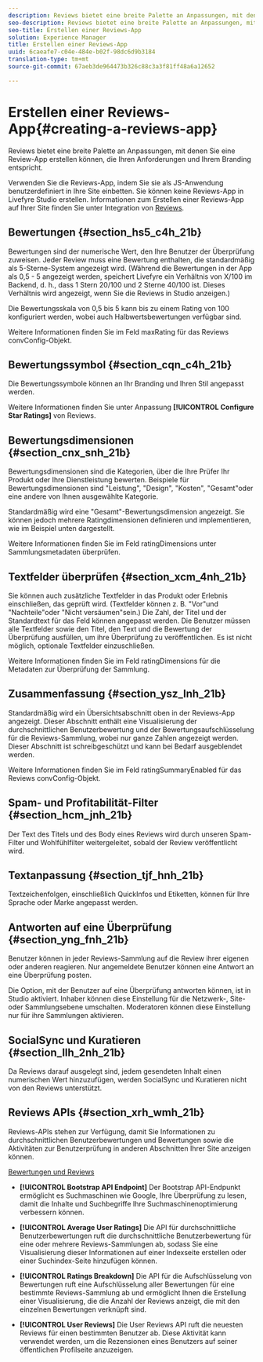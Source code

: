 ```yaml
---
description: Reviews bietet eine breite Palette an Anpassungen, mit denen Sie eine Review-App erstellen können, die Ihren Anforderungen und Ihrem Branding entspricht.
seo-description: Reviews bietet eine breite Palette an Anpassungen, mit denen Sie eine Review-App erstellen können, die Ihren Anforderungen und Ihrem Branding entspricht.
seo-title: Erstellen einer Reviews-App
solution: Experience Manager
title: Erstellen einer Reviews-App
uuid: 6caeafe7-c04e-484e-b02f-98dc6d9b3184
translation-type: tm+mt
source-git-commit: 67aeb3de964473b326c88c3a3f81ff48a6a12652

---
```



# Erstellen einer Reviews-App{#creating-a-reviews-app}

Reviews bietet eine breite Palette an Anpassungen, mit denen Sie eine Review-App erstellen können, die Ihren Anforderungen und Ihrem Branding entspricht.

Verwenden Sie die Reviews-App, indem Sie sie als JS-Anwendung benutzerdefiniert in Ihre Site einbetten. Sie können keine Reviews-App in Livefyre Studio erstellen. Informationen zum Erstellen einer Reviews-App auf Ihrer Site finden Sie unter Integration von [Reviews](/help/implementation/c-app-integrations/c-reviews-integration.md).


## Bewertungen {#section_hs5_c4h_21b}

Bewertungen sind der numerische Wert, den Ihre Benutzer der Überprüfung zuweisen. Jeder Review muss eine Bewertung enthalten, die standardmäßig als 5-Sterne-System angezeigt wird. (Während die Bewertungen in der App als 0,5 - 5 angezeigt werden, speichert Livefyre ein Verhältnis von X/100 im Backend, d. h., dass 1 Stern 20/100 und 2 Sterne 40/100 ist. Dieses Verhältnis wird angezeigt, wenn Sie die Reviews in Studio anzeigen.)

Die Bewertungsskala von 0,5 bis 5 kann bis zu einem Rating von 100 konfiguriert werden, wobei auch Halbwertsbewertungen verfügbar sind.

Weitere Informationen finden Sie im Feld maxRating für das Reviews convConfig-Objekt.

## Bewertungssymbol {#section_cqn_c4h_21b}

Die Bewertungssymbole können an Ihr Branding und Ihren Stil angepasst werden.

Weitere Informationen finden Sie unter Anpassung **[!UICONTROL Configure Star Ratings]** von Reviews.

## Bewertungsdimensionen {#section_cnx_snh_21b}

Bewertungsdimensionen sind die Kategorien, über die Ihre Prüfer Ihr Produkt oder Ihre Dienstleistung bewerten. Beispiele für Bewertungsdimensionen sind "Leistung", "Design", "Kosten", "Gesamt"oder eine andere von Ihnen ausgewählte Kategorie.

Standardmäßig wird eine "Gesamt"-Bewertungsdimension angezeigt. Sie können jedoch mehrere Ratingdimensionen definieren und implementieren, wie im Beispiel unten dargestellt.

Weitere Informationen finden Sie im Feld ratingDimensions unter Sammlungsmetadaten überprüfen.

## Textfelder überprüfen {#section_xcm_4nh_21b}

Sie können auch zusätzliche Textfelder in das Produkt oder Erlebnis einschließen, das geprüft wird. (Textfelder können z. B. "Vor"und "Nachteile"oder "Nicht versäumen"sein.) Die Zahl, der Titel und der Standardtext für das Feld können angepasst werden. Die Benutzer müssen alle Textfelder sowie den Titel, den Text und die Bewertung der Überprüfung ausfüllen, um ihre Überprüfung zu veröffentlichen. Es ist nicht möglich, optionale Textfelder einzuschließen.

Weitere Informationen finden Sie im Feld ratingDimensions für die Metadaten zur Überprüfung der Sammlung.

## Zusammenfassung {#section_ysz_lnh_21b}

Standardmäßig wird ein Übersichtsabschnitt oben in der Reviews-App angezeigt. Dieser Abschnitt enthält eine Visualisierung der durchschnittlichen Benutzerbewertung und der Bewertungsaufschlüsselung für die Reviews-Sammlung, wobei nur ganze Zahlen angezeigt werden. Dieser Abschnitt ist schreibgeschützt und kann bei Bedarf ausgeblendet werden.

Weitere Informationen finden Sie im Feld ratingSummaryEnabled für das Reviews convConfig-Objekt.

## Spam- und Profitabilität-Filter {#section_hcm_jnh_21b}

Der Text des Titels und des Body eines Reviews wird durch unseren Spam-Filter und Wohlfühlfilter weitergeleitet, sobald der Review veröffentlicht wird.

## Textanpassung {#section_tjf_hnh_21b}

Textzeichenfolgen, einschließlich QuickInfos und Etiketten, können für Ihre Sprache oder Marke angepasst werden.

## Antworten auf eine Überprüfung {#section_yng_fnh_21b}

Benutzer können in jeder Reviews-Sammlung auf die Review ihrer eigenen oder anderen reagieren. Nur angemeldete Benutzer können eine Antwort an eine Überprüfung posten.

Die Option, mit der Benutzer auf eine Überprüfung antworten können, ist in Studio aktiviert. Inhaber können diese Einstellung für die Netzwerk-, Site- oder Sammlungsebene umschalten. Moderatoren können diese Einstellung nur für ihre Sammlungen aktivieren.

## SocialSync und Kuratieren {#section_llh_2nh_21b}

Da Reviews darauf ausgelegt sind, jedem gesendeten Inhalt einen numerischen Wert hinzuzufügen, werden SocialSync und Kuratieren nicht von den Reviews unterstützt.

## Reviews APIs {#section_xrh_wmh_21b}

Reviews-APIs stehen zur Verfügung, damit Sie Informationen zu durchschnittlichen Benutzerbewertungen und Bewertungen sowie die Aktivitäten zur Benutzerprüfung in anderen Abschnitten Ihrer Site anzeigen können.

[Bewertungen und Reviews](https://api.livefyre.com/docs/apis/by-category/ratings-and-reviews)

* **[!UICONTROL Bootstrap API Endpoint]** Der Bootstrap API-Endpunkt ermöglicht es Suchmaschinen wie Google, Ihre Überprüfung zu lesen, damit die Inhalte und Suchbegriffe Ihre Suchmaschinenoptimierung verbessern können.

* **[!UICONTROL Average User Ratings]** Die API für durchschnittliche Benutzerbewertungen ruft die durchschnittliche Benutzerbewertung für eine oder mehrere Reviews-Sammlungen ab, sodass Sie eine Visualisierung dieser Informationen auf einer Indexseite erstellen oder einer Suchindex-Seite hinzufügen können.

* **[!UICONTROL Ratings Breakdown]** Die API für die Aufschlüsselung von Bewertungen ruft eine Aufschlüsselung aller Bewertungen für eine bestimmte Reviews-Sammlung ab und ermöglicht Ihnen die Erstellung einer Visualisierung, die die Anzahl der Reviews anzeigt, die mit den einzelnen Bewertungen verknüpft sind.

* **[!UICONTROL User Reviews]** Die User Reviews API ruft die neuesten Reviews für einen bestimmten Benutzer ab. Diese Aktivität kann verwendet werden, um die Rezensionen eines Benutzers auf seiner öffentlichen Profilseite anzuzeigen.
